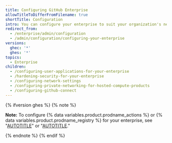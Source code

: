 ```yaml
---
title: Configuring GitHub Enterprise
allowTitleToDifferFromFilename: true
shortTitle: Configuration
intro: You can configure your enterprise to suit your organization's needs.
redirect_from:
  - /enterprise/admin/configuration
  - /admin/configuration/configuring-your-enterprise
versions:
  ghec: '*'
  ghes: '*'
topics:
  - Enterprise
children:
  - /configuring-user-applications-for-your-enterprise
  - /hardening-security-for-your-enterprise
  - /configuring-network-settings
  - /configuring-private-networking-for-hosted-compute-products
  - /configuring-github-connect
---
```

{% ifversion ghes %}
{% note %}

**Note:** To configure {% data variables.product.prodname_actions %} or {% data variables.product.prodname_registry %} for your enterprise, see "[AUTOTITLE](/admin/github-actions)" or "[AUTOTITLE](/admin/packages)."

{% endnote %}
{% endif %}
